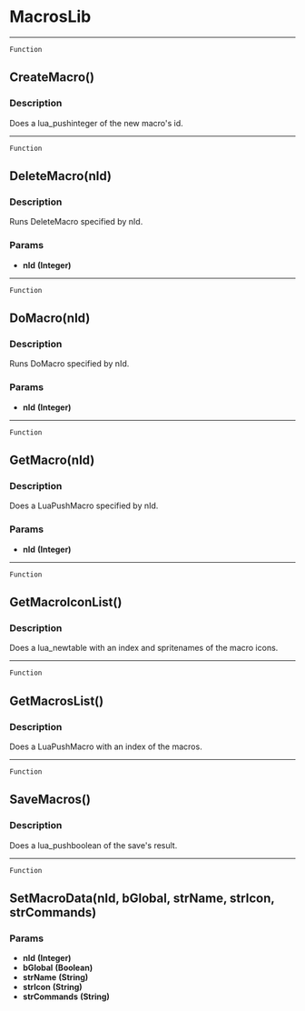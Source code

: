 MacrosLib
=========

------------------------------------------------------------------------

`Function`

CreateMacro()
-------------

### Description

Does a lua\_pushinteger of the new macro's id.

------------------------------------------------------------------------

`Function`

DeleteMacro(nId)
----------------

### Description

Runs DeleteMacro specified by nId.

### Params

-   **nId** **(Integer)**

------------------------------------------------------------------------

`Function`

DoMacro(nId)
------------

### Description

Runs DoMacro specified by nId.

### Params

-   **nId** **(Integer)**

------------------------------------------------------------------------

`Function`

GetMacro(nId)
-------------

### Description

Does a LuaPushMacro specified by nId.

### Params

-   **nId** **(Integer)**

------------------------------------------------------------------------

`Function`

GetMacroIconList()
------------------

### Description

Does a lua\_newtable with an index and spritenames of the macro icons.

------------------------------------------------------------------------

`Function`

GetMacrosList()
---------------

### Description

Does a LuaPushMacro with an index of the macros.

------------------------------------------------------------------------

`Function`

SaveMacros()
------------

### Description

Does a lua\_pushboolean of the save's result.

------------------------------------------------------------------------

`Function`

SetMacroData(nId, bGlobal, strName, strIcon, strCommands)
---------------------------------------------------------

### Params

-   **nId** **(Integer)**
-   **bGlobal** **(Boolean)**
-   **strName** **(String)**
-   **strIcon** **(String)**
-   **strCommands** **(String)**
